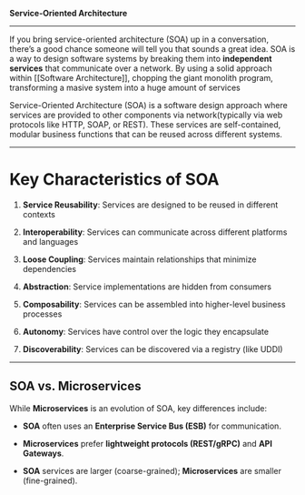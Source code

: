**Service-Oriented Architecture**

---

If you bring service-oriented architecture (SOA) up in a conversation, there’s a good chance someone will tell you that sounds a great idea. SOA is a way to design software systems by breaking them into **independent services** that communicate over a network. By using a solid approach within [[Software Architecture]], chopping the giant monolith program, transforming a masive system into a huge amount of services

Service-Oriented Architecture (SOA) is a software design approach where services are provided to other components via network(typically via web protocols like HTTP, SOAP, or REST). These services are self-contained, modular business functions that can be reused across different systems.

---
# Key Characteristics of SOA

1. **Service Reusability**: Services are designed to be reused in different contexts
    
2. **Interoperability**: Services can communicate across different platforms and languages
    
3. **Loose Coupling**: Services maintain relationships that minimize dependencies
    
4. **Abstraction**: Service implementations are hidden from consumers
    
5. **Composability**: Services can be assembled into higher-level business processes
    
6. **Autonomy**: Services have control over the logic they encapsulate
    
7. **Discoverability**: Services can be discovered via a registry (like UDDI)

---

## SOA vs. Microservices

While **Microservices** is an evolution of SOA, key differences include:

- **SOA** often uses an **Enterprise Service Bus (ESB)** for communication.
    
- **Microservices** prefer **lightweight protocols (REST/gRPC)** and **API Gateways**.
    
- **SOA** services are larger (coarse-grained); **Microservices** are smaller (fine-grained).